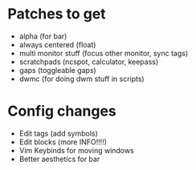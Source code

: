 # Patches to get
- alpha (for bar)
- always centered (float)
- multi monitor stuff (focus other monitor, sync tags)
- scratchpads (ncspot, calculator, keepass)
- gaps (toggleable gaps)
- dwmc (for doing dwm stuff in scripts)

# Config changes
- Edit tags (add symbols)
- Edit blocks (more INFO!!!!)
- Vim Keybinds for moving windows
- Better aesthetics for bar
